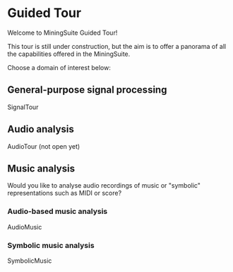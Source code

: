 # Guided Tour #

Welcome to MiningSuite Guided Tour!

This tour is still under construction, but the aim is to offer a panorama of all the capabilities offered in the MiningSuite.

Choose a domain of interest below:

## General-purpose signal processing ##

SignalTour

## Audio analysis ##

AudioTour (not open yet)

## Music analysis ##

Would you like to analyse audio recordings of music or "symbolic" representations such as MIDI or score?

### Audio-based music analysis ###

AudioMusic

### Symbolic music analysis ###

SymbolicMusic